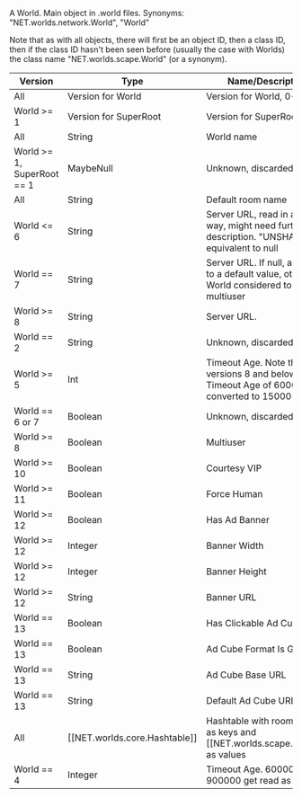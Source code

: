 A World. Main object in .world files. Synonyms: "NET.worlds.network.World", "World"

Note that as with all objects, there will first be an object ID, then a class ID, then if the class ID hasn't been seen before (usually the case with Worlds) the class name "NET.worlds.scape.World" (or a synonym).

| Version | Type | Name/Description |
| ---     | ---  | --- |
| All | Version for World | Version for World, 0-13 |
| World >= 1 | Version for SuperRoot | Version for SuperRoot, 0-2 |
| All | String | World name |
| World >= 1, SuperRoot == 1 | MaybeNull | Unknown, discarded |
| All | String | Default room name |
| World <= 6 | String | Server URL, read in an "old" way, might need further description. "UNSHARED" equivalent to null |
| World == 7 | String | Server URL. If null, assumed to a default value, otherwise, World considered to be multiuser |
| World >= 8 | String | Server URL. |
| World == 2 | String | Unknown, discarded |
| World >= 5 | Int | Timeout Age. Note that in versions 8 and below, a Timeout Age of 60000 is converted to 15000 |
| World == 6 or 7 | Boolean | Unknown, discarded |
| World >= 8 | Boolean | Multiuser |
| World >= 10 | Boolean | Courtesy VIP |
| World >= 11 | Boolean | Force Human |
| World >= 12 | Boolean | Has Ad Banner |
| World >= 12 | Integer | Banner Width |
| World >= 12 | Integer | Banner Height |
| World >= 12 | String | Banner URL |
| World == 13 | Boolean | Has Clickable Ad Cube |
| World == 13 | Boolean | Ad Cube Format Is Gif |
| World == 13 | String | Ad Cube Base URL |
| World == 13 | String | Default Ad Cube URL |
| All | [[NET.worlds.core.Hashtable]] | Hashtable with room name as keys and [[NET.worlds.scape.Room]]s as values |
| World == 4 | Integer | Timeout Age. 60000 and 900000 get read as 15000 |

